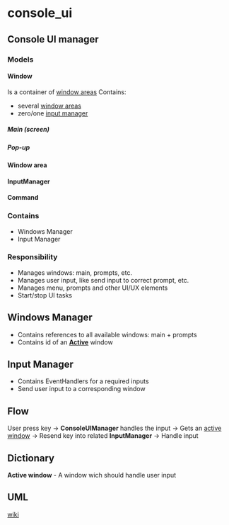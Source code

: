 # console_ui
## Console UI manager
### Models
#### Window
Is a container of [window areas][window_area]
Contains:
- several [window areas][window_area]
- zero/one [input manager][input_manager]
##### Main (screen)
##### Pop-up
#### Window area
#### InputManager
#### Command

### Contains
- Windows Manager
- Input Manager

### Responsibility
- Manages windows: main, prompts, etc.
- Manages user input, like send input to correct prompt, etc.
- Manages menu, prompts and other UI/UX elements
- Start/stop UI tasks

## Windows Manager
- Contains references to all available windows: main + prompts
- Contains id of an [**Active**][active_window] window

## Input Manager
- Contains EventHandlers for a required inputs
- Send user input to a corresponding window

## Flow
User press key -> **ConsoleUIManager** handles the input -> Gets an [active window][active_window] -> Resend key into related **InputManager** -> Handle input

## Dictionary
<a name="active_window">**Active window**</a> - A window wich should handle user input
<a name="window_area"></a>
<a name="input_manager"></a>

## UML
[wiki](https://github.com/jaime-olivares/yuml-diagram/wiki)

[active_window]: #active_window "A window wich should handle user input"
[window_area]: #window_area
[input_manager]: #input_manager